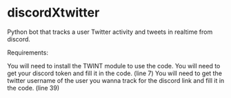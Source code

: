 # discordXtwitter
Python bot that tracks a user Twitter activity and tweets in realtime from discord.


Requirements:

You will need to install the TWINT module to use the code.
You will need to get your discord token and fill it in the code. (line 7)
You will need to get the twitter username of the user you wanna track for the discord link and fill it in the code. (line 39)

